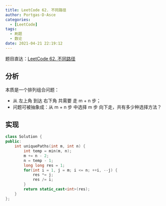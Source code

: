 ```yaml
---
title: LeetCode 62. 不同路径
author: Portgas·D·Asce
categories:
  - [LeetCode]
tags:
  - 刷题
  - 数论
date: 2021-04-21 22:19:12
---
```


<!--more-->

题目直达：[LeetCode 62. 不同路径](https://leetcode-cn.com/problems/unique-paths/)

## 分析
本质是一个排列组合问题：
- 从 左上角 到达 右下角 共需要 走 m + n 步；
- 问题可被抽象成：从 m + n 步 中选择 m 步 向下走，共有多少种选择方法？

## 实现

```cpp
class Solution {
public:
    int uniquePaths(int m, int n) {
        int temp = min(m, n);
        m += n - 2;
        n = temp - 1;
        long long res = 1;
        for(int i = 1, j = m; i <= n; ++i, --j) {
            res *= j;
            res /= i;
        }
        return static_cast<int>(res);
    }
};
```
